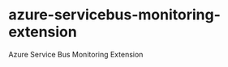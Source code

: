 azure-servicebus-monitoring-extension
=====================================

Azure Service Bus Monitoring Extension
